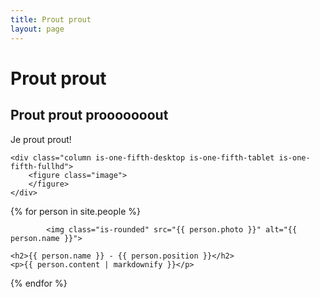 ```yaml
---
title: Prout prout
layout: page
---
```


# Prout prout 

## Prout prout prooooooout

Je prout prout!

    <div class="column is-one-fifth-desktop is-one-fifth-tablet is-one-fifth-fullhd">
        <figure class="image">
        </figure>
    </div>

{% for person in site.people %}

            <img class="is-rounded" src="{{ person.photo }}" alt="{{ person.name }}">

    <h2>{{ person.name }} - {{ person.position }}</h2>
    <p>{{ person.content | markdownify }}</p>

{% endfor %}